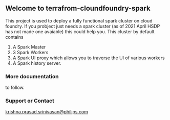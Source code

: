 ## Welcome to terrafrom-cloundfoundry-spark

This project is used to deploy a fully functional spark cluster on cloud foundry. If you probject just needs a spark cluster (as of 2021 April HSDP has not made one avaiable) this could help you.  This cluster by default contains
1) A Spark Master
2) 3 Spark Workers
3) A Spark UI proxy which allows you to traverse the UI of various workers
4) A Spark history server.

### More documentation
to follow.


### Support or Contact

krishna.prasad.srinivasan@philips.com
